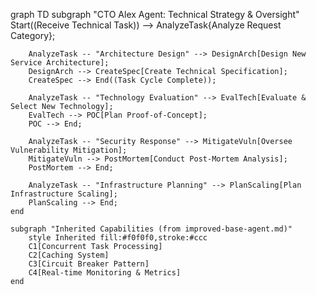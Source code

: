 graph TD
    subgraph "CTO Alex Agent: Technical Strategy & Oversight"
        Start((Receive Technical Task)) --> AnalyzeTask{Analyze Request Category};
        
        AnalyzeTask -- "Architecture Design" --> DesignArch[Design New Service Architecture];
        DesignArch --> CreateSpec[Create Technical Specification];
        CreateSpec --> End((Task Cycle Complete));

        AnalyzeTask -- "Technology Evaluation" --> EvalTech[Evaluate & Select New Technology];
        EvalTech --> POC[Plan Proof-of-Concept];
        POC --> End;

        AnalyzeTask -- "Security Response" --> MitigateVuln[Oversee Vulnerability Mitigation];
        MitigateVuln --> PostMortem[Conduct Post-Mortem Analysis];
        PostMortem --> End;
        
        AnalyzeTask -- "Infrastructure Planning" --> PlanScaling[Plan Infrastructure Scaling];
        PlanScaling --> End;
    end

    subgraph "Inherited Capabilities (from improved-base-agent.md)"
        style Inherited fill:#f0f0f0,stroke:#ccc
        C1[Concurrent Task Processing]
        C2[Caching System]
        C3[Circuit Breaker Pattern]
        C4[Real-time Monitoring & Metrics]
    end
